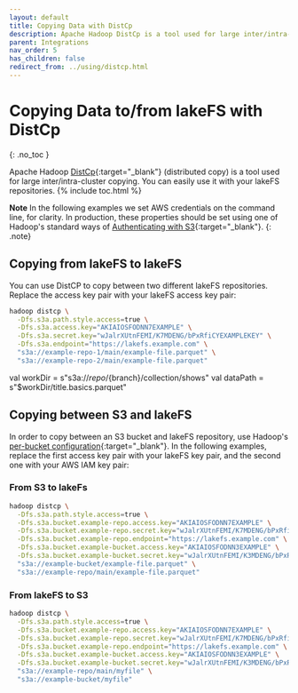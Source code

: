 ```yaml
---
layout: default
title: Copying Data with DistCp
description: Apache Hadoop DistCp is a tool used for large inter/intra-cluster copying. You can easily use it with your lakeFS repositories.
parent: Integrations
nav_order: 5
has_children: false
redirect_from: ../using/distcp.html
---
```


# Copying Data to/from lakeFS with DistCp
{: .no_toc }

Apache Hadoop [DistCp](https://hadoop.apache.org/docs/current/hadoop-distcp/DistCp.html){:target="_blank"} (distributed copy) is a tool used for large inter/intra-cluster copying. You can easily use it with your lakeFS repositories.
{% include toc.html %}

**Note** 
In the following examples we set AWS credentials on the command line, for clarity. In production, these properties should be set using one of Hadoop's standard ways of [Authenticating with S3](https://hadoop.apache.org/docs/current/hadoop-aws/tools/hadoop-aws/index.html#Authenticating_with_S3){:target="_blank"}. 
{: .note}


## Copying from lakeFS to lakeFS

You can use DistCP to copy between two different lakeFS repositories. Replace the access key pair with your lakeFS access key pair:

```bash
hadoop distcp \
  -Dfs.s3a.path.style.access=true \
  -Dfs.s3a.access.key="AKIAIOSFODNN7EXAMPLE" \
  -Dfs.s3a.secret.key="wJalrXUtnFEMI/K7MDENG/bPxRfiCYEXAMPLEKEY" \
  -Dfs.s3a.endpoint="https://lakefs.example.com" \
  "s3a://example-repo-1/main/example-file.parquet" \
  "s3a://example-repo-2/main/example-file.parquet"
```

val workDir = s"s3a://${repo}/${branch}/collection/shows"
val dataPath = s"$workDir/title.basics.parquet"

## Copying between S3 and lakeFS
In order to copy between an S3 bucket and lakeFS repository, use Hadoop's [per-bucket configuration](https://hadoop.apache.org/docs/current/hadoop-aws/tools/hadoop-aws/index.html#Configuring_different_S3_buckets_with_Per-Bucket_Configuration){:target="_blank"}.
In the following examples, replace the first access key pair with your lakeFS key pair, and the second one with your AWS IAM key pair:

### From S3 to lakeFs
```bash
hadoop distcp \
  -Dfs.s3a.path.style.access=true \
  -Dfs.s3a.bucket.example-repo.access.key="AKIAIOSFODNN7EXAMPLE" \
  -Dfs.s3a.bucket.example-repo.secret.key="wJalrXUtnFEMI/K7MDENG/bPxRfiCYEXAMPLEKEY" \
  -Dfs.s3a.bucket.example-repo.endpoint="https://lakefs.example.com" \
  -Dfs.s3a.bucket.example-bucket.access.key="AKIAIOSFODNN3EXAMPLE" \
  -Dfs.s3a.bucket.example-bucket.secret.key="wJalrXUtnFEMI/K3MDENG/bPxRfiCYEXAMPLEKEY" \
  "s3a://example-bucket/example-file.parquet" \
  "s3a://example-repo/main/example-file.parquet"
```

### From lakeFS to S3
```bash
hadoop distcp \
  -Dfs.s3a.path.style.access=true \
  -Dfs.s3a.bucket.example-repo.access.key="AKIAIOSFODNN7EXAMPLE" \
  -Dfs.s3a.bucket.example-repo.secret.key="wJalrXUtnFEMI/K7MDENG/bPxRfiCYEXAMPLEKEY" \
  -Dfs.s3a.bucket.example-repo.endpoint="https://lakefs.example.com" \
  -Dfs.s3a.bucket.example-bucket.access.key="AKIAIOSFODNN3EXAMPLE" \
  -Dfs.s3a.bucket.example-bucket.secret.key="wJalrXUtnFEMI/K3MDENG/bPxRfiCYEXAMPLEKEY" \
  "s3a://example-repo/main/myfile" \
  "s3a://example-bucket/myfile"
```
